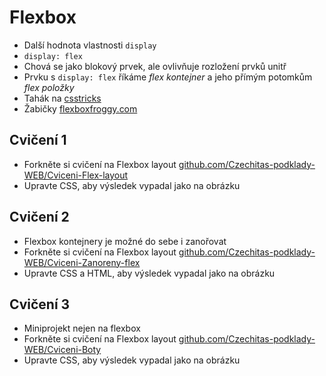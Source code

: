 # Flexbox

- Další hodnota vlastnosti `display`
- `display: flex`
- Chová se jako blokový prvek, ale ovlivňuje rozložení prvků unitř
- Prvku s `display: flex` říkáme _flex kontejner_ a jeho přímým potomkům _flex položky_
- Tahák na [csstricks](https://css-tricks.com/snippets/css/a-guide-to-flexbox/)
- Žabičky [flexboxfroggy.com](https://flexboxfroggy.com/)

## Cvičení 1

- Forkněte si cvičení na Flexbox layout [github.com/Czechitas-podklady-WEB/Cviceni-Flex-layout](https://github.com/Czechitas-podklady-WEB/Cviceni-Flex-layout)
- Upravte CSS, aby výsledek vypadal jako na obrázku

## Cvičení 2

- Flexbox kontejnery je možné do sebe i zanořovat
- Forkněte si cvičení na Flexbox layout [github.com/Czechitas-podklady-WEB/Cviceni-Zanoreny-flex](https://github.com/Czechitas-podklady-WEB/Cviceni-Zanoreny-flex)
- Upravte CSS a HTML, aby výsledek vypadal jako na obrázku

## Cvičení 3

- Miniprojekt nejen na flexbox
- Forkněte si cvičení na Flexbox layout [github.com/Czechitas-podklady-WEB/Cviceni-Boty](https://github.com/Czechitas-podklady-WEB/Cviceni-Boty)
- Upravte CSS, aby výsledek vypadal jako na obrázku
